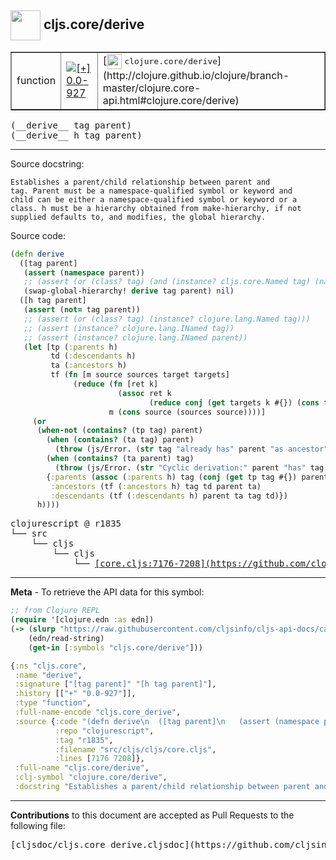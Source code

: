 ## <img width="48px" valign="middle" src="http://i.imgur.com/Hi20huC.png"> cljs.core/derive

 <table border="1">
<tr>

<td>function</td>
<td><a href="https://github.com/cljsinfo/cljs-api-docs/tree/0.0-927"><img valign="middle" alt="[+] 0.0-927" src="https://img.shields.io/badge/+-0.0--927-lightgrey.svg"></a> </td>
<td>
[<img height="24px" valign="middle" src="http://i.imgur.com/1GjPKvB.png"> <samp>clojure.core/derive</samp>](http://clojure.github.io/clojure/branch-master/clojure.core-api.html#clojure.core/derive)
</td>
</tr>
</table>

 <samp>
(__derive__ tag parent)<br>
</samp>
 <samp>
(__derive__ h tag parent)<br>
</samp>

---




Source docstring:

```
Establishes a parent/child relationship between parent and
tag. Parent must be a namespace-qualified symbol or keyword and
child can be either a namespace-qualified symbol or keyword or a
class. h must be a hierarchy obtained from make-hierarchy, if not
supplied defaults to, and modifies, the global hierarchy.
```

Source code:

```clj
(defn derive
  ([tag parent]
   (assert (namespace parent))
   ;; (assert (or (class? tag) (and (instance? cljs.core.Named tag) (namespace tag))))
   (swap-global-hierarchy! derive tag parent) nil)
  ([h tag parent]
   (assert (not= tag parent))
   ;; (assert (or (class? tag) (instance? clojure.lang.Named tag)))
   ;; (assert (instance? clojure.lang.INamed tag))
   ;; (assert (instance? clojure.lang.INamed parent))
   (let [tp (:parents h)
         td (:descendants h)
         ta (:ancestors h)
         tf (fn [m source sources target targets]
              (reduce (fn [ret k]
                        (assoc ret k
                               (reduce conj (get targets k #{}) (cons target (targets target)))))
                      m (cons source (sources source))))]
     (or
      (when-not (contains? (tp tag) parent)
        (when (contains? (ta tag) parent)
          (throw (js/Error. (str tag "already has" parent "as ancestor"))))
        (when (contains? (ta parent) tag)
          (throw (js/Error. (str "Cyclic derivation:" parent "has" tag "as ancestor"))))
        {:parents (assoc (:parents h) tag (conj (get tp tag #{}) parent))
         :ancestors (tf (:ancestors h) tag td parent ta)
         :descendants (tf (:descendants h) parent ta tag td)})
      h))))
```

 <pre>
clojurescript @ r1835
└── src
    └── cljs
        └── cljs
            └── <ins>[core.cljs:7176-7208](https://github.com/clojure/clojurescript/blob/r1835/src/cljs/cljs/core.cljs#L7176-L7208)</ins>
</pre>


---

__Meta__ - To retrieve the API data for this symbol:

```clj
;; from Clojure REPL
(require '[clojure.edn :as edn])
(-> (slurp "https://raw.githubusercontent.com/cljsinfo/cljs-api-docs/catalog/cljs-api.edn")
    (edn/read-string)
    (get-in [:symbols "cljs.core/derive"]))
```

```clj
{:ns "cljs.core",
 :name "derive",
 :signature ["[tag parent]" "[h tag parent]"],
 :history [["+" "0.0-927"]],
 :type "function",
 :full-name-encode "cljs.core_derive",
 :source {:code "(defn derive\n  ([tag parent]\n   (assert (namespace parent))\n   ;; (assert (or (class? tag) (and (instance? cljs.core.Named tag) (namespace tag))))\n   (swap-global-hierarchy! derive tag parent) nil)\n  ([h tag parent]\n   (assert (not= tag parent))\n   ;; (assert (or (class? tag) (instance? clojure.lang.Named tag)))\n   ;; (assert (instance? clojure.lang.INamed tag))\n   ;; (assert (instance? clojure.lang.INamed parent))\n   (let [tp (:parents h)\n         td (:descendants h)\n         ta (:ancestors h)\n         tf (fn [m source sources target targets]\n              (reduce (fn [ret k]\n                        (assoc ret k\n                               (reduce conj (get targets k #{}) (cons target (targets target)))))\n                      m (cons source (sources source))))]\n     (or\n      (when-not (contains? (tp tag) parent)\n        (when (contains? (ta tag) parent)\n          (throw (js/Error. (str tag \"already has\" parent \"as ancestor\"))))\n        (when (contains? (ta parent) tag)\n          (throw (js/Error. (str \"Cyclic derivation:\" parent \"has\" tag \"as ancestor\"))))\n        {:parents (assoc (:parents h) tag (conj (get tp tag #{}) parent))\n         :ancestors (tf (:ancestors h) tag td parent ta)\n         :descendants (tf (:descendants h) parent ta tag td)})\n      h))))",
          :repo "clojurescript",
          :tag "r1835",
          :filename "src/cljs/cljs/core.cljs",
          :lines [7176 7208]},
 :full-name "cljs.core/derive",
 :clj-symbol "clojure.core/derive",
 :docstring "Establishes a parent/child relationship between parent and\ntag. Parent must be a namespace-qualified symbol or keyword and\nchild can be either a namespace-qualified symbol or keyword or a\nclass. h must be a hierarchy obtained from make-hierarchy, if not\nsupplied defaults to, and modifies, the global hierarchy."}

```

---

__Contributions__ to this document are accepted as Pull Requests to the following file:

 <pre>
[cljsdoc/cljs.core_derive.cljsdoc](https://github.com/cljsinfo/cljs-api-docs/blob/master/cljsdoc/cljs.core_derive.cljsdoc)
</pre>

